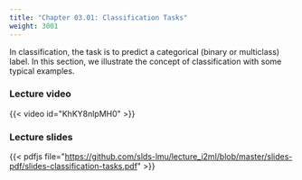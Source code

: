 ```yaml
---
title: "Chapter 03.01: Classification Tasks"
weight: 3001
---
```

In classification, the task is to predict a categorical (binary or multiclass) label. In this section, we illustrate the concept of classification with some typical examples.

<!--more-->

### Lecture video

{{< video id="KhKY8nlpMH0" >}}

### Lecture slides

{{< pdfjs file="https://github.com/slds-lmu/lecture_i2ml/blob/master/slides-pdf/slides-classification-tasks.pdf" >}}
